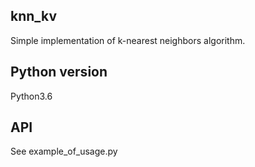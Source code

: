 ## knn_kv

Simple implementation of k-nearest neighbors algorithm.

## Python version

Python3.6

## API

See example_of_usage.py

